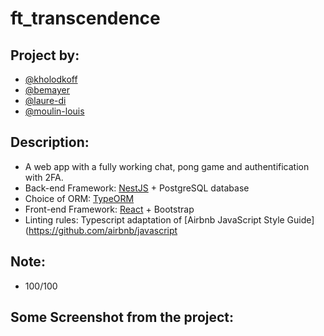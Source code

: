 # ft_transcendence
## Project by:
- [@kholodkoff](github.com/kholodkoff)
- [@bemayer](github.com/bemayer)
- [@laure-di](github.com/Laure-di)
- [@moulin-louis](https://github.com/moulin-louis)
  
## Description:
- A web app with a fully working chat, pong game and authentification with 2FA.
- Back-end Framework: [NestJS](https://docs.nestjs.com/) + PostgreSQL database
- Choice of ORM: [TypeORM](https://docs.nestjs.com/recipes/sql-typeorm)
- Front-end Framework: [React](https://devdocs.io/react/) + Bootstrap
- Linting rules: Typescript adaptation of [Airbnb JavaScript Style Guide](https://github.com/airbnb/javascript
  
## Note:
- 100/100
  
## Some Screenshot from the project:

